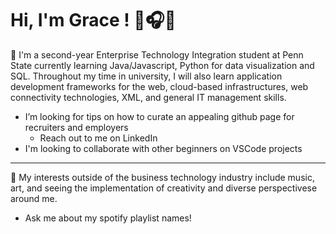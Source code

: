 # Hi, I'm Grace ! 🌺🎧🍙 #

🌟 I'm a second-year Enterprise Technology Integration student at Penn State currently learning Java/Javascript, Python for data visualization and SQL. Throughout my time in university, I will also learn application development frameworks for the web, cloud-based infrastructures, web connectivity technologies, XML, and general IT management skills.

* I’m looking for tips on how to curate an appealing github page for recruiters and employers
  * Reach out to me on LinkedIn
* I'm looking to collaborate with other beginners on VSCode projects

-----

🎡 My interests outside of the business technology industry include music, art, and seeing the implementation of creativity and diverse perspectivese around me. 

* Ask me about my spotify playlist names!

<!--
**graceseliou/GraceSeLiou** is a ✨ _special_ ✨ repository because its `README.md` (this file) appears on your GitHub profile.

Here are some ideas to get you started:

- 🔭 I’m currently working on ...
- 🌱 I’m currently learning ...
- 👯 I’m looking to collaborate on ...
- 🤔 I’m looking for help with ...
- 💬 Ask me about ...
- 📫 How to reach me: ...
- 😄 Pronouns: ...
- ⚡ Fun fact: ...
-->
